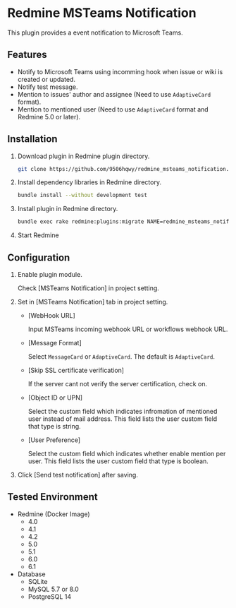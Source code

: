 # Redmine MSTeams Notification

This plugin provides a event notification to Microsoft Teams.

## Features

- Notify to Microsoft Teams using incomming hook when issue or wiki is created or updated.
- Notify test message.
- Mention to issues' author and assignee (Need to use `AdaptiveCard` format).
- Mention to mentioned user (Need to use `AdaptiveCard` format and Redmine 5.0 or later).

## Installation

1. Download plugin in Redmine plugin directory.

   ```sh
   git clone https://github.com/9506hqwy/redmine_msteams_notification.git
   ```

2. Install dependency libraries in Redmine directory.

   ```sh
   bundle install --without development test
   ```

3. Install plugin in Redmine directory.

   ```sh
   bundle exec rake redmine:plugins:migrate NAME=redmine_msteams_notification RAILS_ENV=production
   ```

4. Start Redmine

## Configuration

1. Enable plugin module.

   Check [MSTeams Notification] in project setting.

2. Set in [MSTeams Notification] tab in project setting.

   - [WebHook URL]

     Input MSTeams incoming webhook URL or workflows webhook URL.

   - [Message Format]

     Select `MessageCard` or `AdaptiveCard`. The default is `AdaptiveCard`.

   - [Skip SSL certificate verification]

     If the server cant not verify the server certification, check on.

   - [Object ID or UPN]

     Select the custom field which indicates infromation of mentioned user instead of mail address.
     This field lists the user custom field that type is string.

   - [User Preference]

     Select the custom field which indicates whether enable mention per user.
     This field lists the user custom field that type is boolean.

3. Click [Send test notification] after saving.

## Tested Environment

- Redmine (Docker Image)
  - 4.0
  - 4.1
  - 4.2
  - 5.0
  - 5.1
  - 6.0
  - 6.1
- Database
  - SQLite
  - MySQL 5.7 or 8.0
  - PostgreSQL 14
